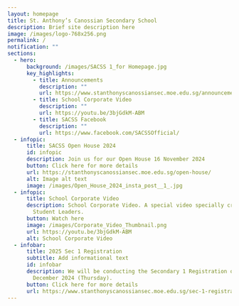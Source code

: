 ```yaml
---
layout: homepage
title: St. Anthony’s Canossian Secondary School
description: Brief site description here
image: /images/logo-768x256.png
permalink: /
notification: ""
sections:
  - hero:
      background: /images/SACSS 1_for Homepage.jpg
      key_highlights:
        - title: Announcements
          description: ""
          url: https://www.stanthonyscanossiansec.moe.edu.sg/announcements/
        - title: School Corporate Video
          description: ""
          url: https://youtu.be/3bjGdkM-ABM
        - title: SACSS Facebook
          description: ""
          url: https://www.facebook.com/SACSSOfficial/
  - infopic:
      title: SACSS Open House 2024
      id: infopic
      description: Join us for our Open House 16 November 2024
      button: Click here for more details
      url: https://stanthonyscanossiansec.moe.edu.sg/open-house/
      alt: Image alt text
      image: /images/Open_House_2024_insta_post__1_.jpg
  - infopic:
      title: School Corporate Video
      description: School Corporate Video. A special video specially created by our
        Student Leaders.
      button: Watch here
      image: /images/Corporate_Video_Thumbnail.png
      url: https://youtu.be/3bjGdkM-ABM
      alt: School Corporate Video
  - infobar:
      title: 2025 Sec 1 Registration
      subtitle: Add informational text
      id: infobar
      description: We will be conducting the Secondary 1 Registration online on 19
        December 2024 (Thursday).
      button: Click here for more details
      url: https://www.stanthonyscanossiansec.moe.edu.sg/sec-1-registration/
---
```

